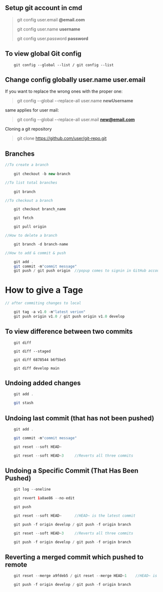 

## Setup git account in cmd

>git config user.email **@email.com**
>
>git config user.name **username**
>
>git config user.password **password**

## To view global Git config
```
    git config --global --list / git config --list
```
## Change config globally user.name user.email


If you want to replace the wrong ones with the proper one:

>git config --global --replace-all user.name **newUsername**

same applies for user mail:
>git config --global --replace-all user.mail **new@email.com**

Cloning a git repository
>git clone https://github.com/user/git-repo.git

## Branches
```java
//To create a branch
    
    git checkout -b new-branch

//To list total branches
    
    git branch 

//To checkout a branch

    git checkout branch_name

    git fetch

    git pull origin   

//How to delete a branch

    git branch -d branch-name

//How to add & commit & push

    git add .
    git commit -m"commit message"
    git push / git push origin  //popup comes to signin in GitHub account using browser/token, choose browser

```


# How to give a Tage


```java
// after commiting changes to local

    git tag -a v1.0 -m"latest verion"
    git push origin v1.0 / git push origin v1.0 develop
```

## To view difference between two commits

```
    git diff

    git diff --staged

    git diff 6878544 b6f5be5

    git diff develop main
```

## Undoing added changes
```java
    git add .

    git stash
```

## Undoing last commit (that has not been pushed)

```java
    git add .

    git commit -m"commit message"

    git reset --soft HEAD~

    git reset --soft HEAD~3		//Reverts all three commits
```

## Undoing a Specific Commit (That Has Been Pushed)
```java
    git log --oneline

    git revert 1a8ae86 --no-edit

    git push

    git reset --soft HEAD~		//HEAD~ is the latest commit

    git push -f origin develop / git push -f origin branch

    git reset --soft HEAD~3		//Reverts all three commits

    git push -f origin develop / git push -f origin branch
```

## Reverting a merged commit which pushed to remote

```java
    git reset --merge a9fdeb5 / git reset --merge HEAD~1    //HEAD~ is the latest commit

    git push -f origin develop / git push -f origin branch
```